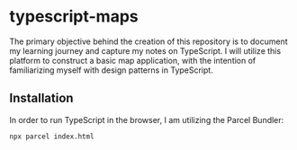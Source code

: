 # typescript-maps

The primary objective behind the creation of this repository is to document my learning journey and capture my notes on TypeScript. I will utilize this platform to construct a basic map application, with the intention of familiarizing myself with design patterns in TypeScript.


## Installation

In order to run TypeScript in the browser, I am utilizing the Parcel Bundler:
```
npx parcel index.html
```


